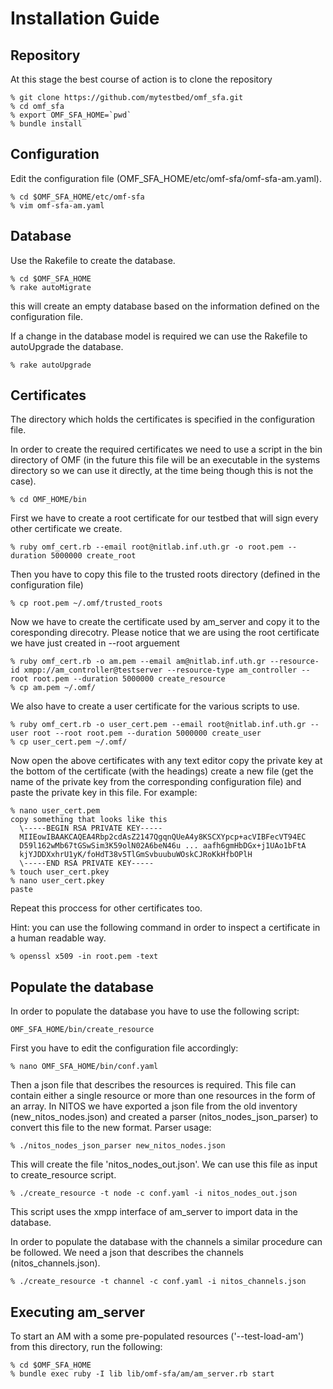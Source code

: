 Installation Guide
==================

Repository
----------

At this stage the best course of action is to clone the repository

    % git clone https://github.com/mytestbed/omf_sfa.git
    % cd omf_sfa
    % export OMF_SFA_HOME=`pwd`
    % bundle install

Configuration
-------------

Edit the configuration file (OMF_SFA_HOME/etc/omf-sfa/omf-sfa-am.yaml).

    % cd $OMF_SFA_HOME/etc/omf-sfa
    % vim omf-sfa-am.yaml

Database
--------

Use the Rakefile to create the database.

    % cd $OMF_SFA_HOME
    % rake autoMigrate

this will create an empty database based on the information defined on the
configuration file.

If a change in the database model is required we can use the Rakefile to
autoUpgrade the database.

    % rake autoUpgrade

Certificates
------------

The directory which holds the certificates is specified in the configuration
file.

In order to create the required certificates we need to use a script in the
bin directory of OMF (in the future this file will be an executable in the
systems directory so we can use it directly, at the time being though this is
not the case).

    % cd OMF_HOME/bin

First we have to create a root certificate for our testbed that will sign every other
certificate we create.

    % ruby omf_cert.rb --email root@nitlab.inf.uth.gr -o root.pem --duration 5000000 create_root

Then you have to copy this file to the trusted roots directory (defined in the configuration file)

    % cp root.pem ~/.omf/trusted_roots

Now we have to create the certificate used by am_server and copy it to the coresponding direcotry.
Please notice that we are using the root certificate we have just created in --root arguement

    % ruby omf_cert.rb -o am.pem --email am@nitlab.inf.uth.gr --resource-id xmpp://am_controller@testserver --resource-type am_controller --root root.pem --duration 5000000 create_resource
    % cp am.pem ~/.omf/

We also have to create a user certificate for the various scripts to use.

    % ruby omf_cert.rb -o user_cert.pem --email root@nitlab.inf.uth.gr --user root --root root.pem --duration 5000000 create_user
    % cp user_cert.pem ~/.omf/

Now open the above certificates with any text editor copy the private key at the bottom of the certificate (with the headings)
create a new file (get the name of the private key from the corresponding configuration file) and paste the private key in this file.
For example:

    % nano user_cert.pem
    copy something that looks like this
      \-----BEGIN RSA PRIVATE KEY-----
      MIIEowIBAAKCAQEA4Rbp2cdAsZ2147QgqnQUeA4y8KSCXYpcp+acVIBFecVT94EC
      D59l162wMb67tGSwSim3K59olN02A6beN46u ... aafh6gmHbDGx+j1UAo1bFtA
      kjYJDDXxhrU1yK/foHdT38v5TlGmSvbuubuWOskCJRoKkHfbOPlH
      \-----END RSA PRIVATE KEY-----
    % touch user_cert.pkey
    % nano user_cert.pkey
    paste

Repeat this proccess for other certificates too.

Hint: you can use the following command in order to inspect a certificate in a human readable way.

    % openssl x509 -in root.pem -text

Populate the database
---------------------

In order to populate the database you have to use the following script:

    OMF_SFA_HOME/bin/create_resource

First you have to edit the configuration file accordingly:

    % nano OMF_SFA_HOME/bin/conf.yaml

Then a json file that describes the resources is required. This file can contain either a single resource
or more than one resources in the form of an array. In NITOS we have exported a json file from the old inventory
(new_nitos_nodes.json) and created a parser (nitos_nodes_json_parser) to convert this file to the new format.
Parser usage:

    % ./nitos_nodes_json_parser new_nitos_nodes.json

This will create the file 'nitos_nodes_out.json'. We can use this file as input to create_resource script.

    % ./create_resource -t node -c conf.yaml -i nitos_nodes_out.json

This script uses the xmpp interface of am_server to import data in the database.

In order to populate the database with the channels a similar procedure can be followed. We need a json that describes the
channels (nitos_channels.json).

    % ./create_resource -t channel -c conf.yaml -i nitos_channels.json

Executing am_server
-------------------

To start an AM with a some pre-populated resources ('--test-load-am') from this directory, run the following:

    % cd $OMF_SFA_HOME
    % bundle exec ruby -I lib lib/omf-sfa/am/am_server.rb start

